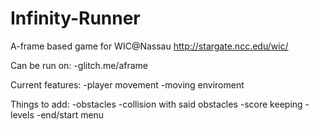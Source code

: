 # Infinity-Runner
A-frame based game for WIC@Nassau
http://stargate.ncc.edu/wic/

Can be run on:
  -glitch.me/aframe
  

Current features:
  -player movement
  -moving enviroment
  
Things to add:
  -obstacles
    -collision with said obstacles
  -score keeping
  -levels
  -end/start menu
  
